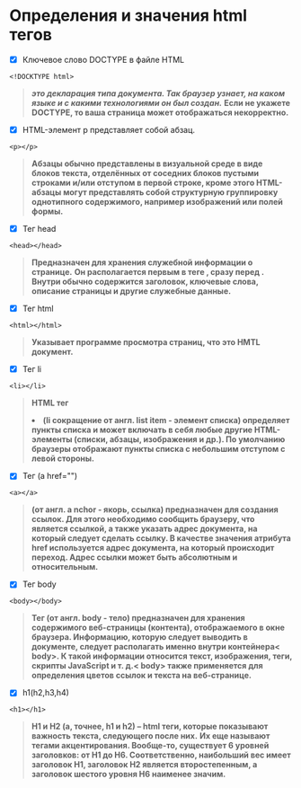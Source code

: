 # Определения и значения html тегов

- [X] Ключевое слово DOCTYPE в файле HTML
~~~
<!DOCKTYPE html>
~~~
>***это декларация типа документа. Так браузер узнает, на каком языке и с какими технологиями он был создан.*** 
> **Если не укажете DOCTYPE, то ваша страница может отображаться некорректно.**

- [X] HTML-элемент p представляет собой абзац.
~~~
<p></p>
~~~
> **Абзацы обычно представлены в визуальной среде в виде блоков текста, отделённых от соседних блоков пустыми строками и/или отступом в первой строке, кроме этого HTML-абзацы могут представлять собой структурную группировку однотипного содержимого, например изображений или полей формы.**

- [X] Тег head
~~~
<head></head>
~~~
>**Предназначен для хранения служебной информации о странице.**
**Он располагается первым в теге <html>, сразу перед <body>.**
**Внутри <head> обычно содержится заголовок, ключевые слова, описание страницы и другие служебные данные.**

- [X] Тег html
~~~
<html></html>
~~~
> **Указывает программе просмотра страниц, что это HMTL документ.**

- [X] Тег li
~~~
<li></li>
~~~
> **HTML тег <li> (li сокращение от англ. list item - элемент списка) определяет пункты списка и может включать в себя любые другие HTML-элементы (списки, абзацы, изображения и др.). По умолчанию браузеры отображают пункты списка с небольшим отступом с левой стороны.**

- [X] Тег (a href="")
~~~
<a></a>
~~~
> **(от англ. a nchor - якорь, ссылка) предназначен для создания ссылок. Для этого необходимо сообщить браузеру, что является ссылкой, а также указать адрес документа, на который следует сделать ссылку. В качестве значения атрибута href используется адрес документа, на который происходит переход. Адрес ссылки может быть абсолютным и относительным.**

- [X] Тег body
~~~
<body></body>
~~~
> **Тег (от англ. body - тело) предназначен для хранения содержимого веб-страницы (контента), отображаемого в окне браузера. Информацию, которую следует выводить в документе, следует располагать именно внутри контейнера< body>. К такой информации относится текст, изображения, теги, скрипты JavaScript и т. д.< body> также применяется для определения цветов ссылок и текста на веб-странице.**

- [X] h1(h2,h3,h4)
~~~
<h1></h1>
~~~
> **Н1 и H2 (а, точнее, h1 и h2) – html теги, которые показывают важность текста, следующего после них.** 
> **Их еще называют тегами акцентирования. Вообще-то, существует 6 уровней заголовков: от H1 до H6. Соответственно, наибольший вес имеет заголовок H1, заголовок H2 является второстепенным, а заголовок шестого уровня H6 наименее значим.**
